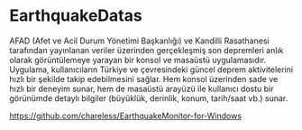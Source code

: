 # EarthquakeDatas

AFAD (Afet ve Acil Durum Yönetimi Başkanlığı) ve Kandilli Rasathanesi tarafından yayınlanan veriler üzerinden gerçekleşmiş son depremleri anlık olarak görüntülemeye yarayan bir konsol ve masaüstü uygulamasıdır. Uygulama, kullanıcıların Türkiye ve çevresindeki güncel deprem aktivitelerini hızlı bir şekilde takip edebilmesini sağlar. Hem konsol üzerinden sade ve hızlı bir deneyim sunar, hem de masaüstü arayüzü ile kullanıcı dostu bir görünümde detaylı bilgiler (büyüklük, derinlik, konum, tarih/saat vb.) sunar.

https://github.com/chareless/EarthquakeMonitor-for-Windows
